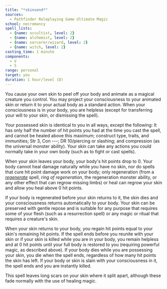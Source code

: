 ```yaml
---
title: "*skinsend*"
sources:
  - Pathfinder Roleplaying Game Ultimate Magic
school: necromancy
spell_lists:
  - {name: occultist, level: 2}
  - {name: alchemist, level: 2}
  - {name: sorcerer/wizard, level: 2}
  - {name: witch, level: 2}
casting_time: 1 minute
components:
  - V
  - S
range: personal
target: you
duration: 1 hour/level (D)
---
```


You cause your own skin to peel off your body and animate as a magical creature you control. You may project your consciousness to your animated skin or return it to your actual body as a standard action. When your consciousness is in your body, you are helpless (except for transferring your will to your skin, or dismissing the spell).

Your possessed skin is identical to you in all ways, except the following: It has only half the number of hit points you had at the time you cast the spell, and cannot be healed above this maximum; construct type, traits, and immunities; Str 3, Con ---; DR 10/piercing or slashing; and compression (as the universal monster ability). Your skin can take any actions you could normally take in your own body (such as to fight or cast spells).

When your skin leaves your body, your body's hit points drop to 0. Your body cannot heal damage naturally while you have no skin, nor do spells that cure hit point damage work on your body; only regeneration (from a [*regenerate*](/spells/regenerate/) spell, *ring of regeneration*, the regeneration monster ability, or any other effect that can regrow missing limbs) or heal can regrow your skin and allow you heal above 0 hit points.

If your body is regenerated before your skin returns to it, the skin dies and your consciousness returns automatically to your body. Your skin can be preserved with gentle repose and is suitable for any purpose that requires some of your flesh (such as a resurrection spell) or any magic or ritual that requires a creature's skin.

When your skin returns to your body, you regain hit points equal to your skin's remaining hit points. If the spell ends before you reunite with your skin or if your skin is killed while you are in your body, you remain helpless and at 0 hit points until your full body is restored to you (requiring powerful magic, as described above). If your body dies while you are possessing your skin, you die when the spell ends, regardless of how many hit points the skin has left. If your body or skin is slain with your consciousness in it, the spell ends and you are instantly killed.

This spell leaves long scars on your skin where it split apart, although these fade normally with the use of healing magic.

